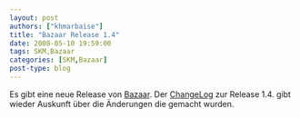 ```yaml
---
layout: post
authors: ["khmarbaise"]
title: "Bazaar Release 1.4"
date: 2008-05-10 19:59:00
tags: SKM,Bazaar
categories: [SKM,Bazaar]
post-type: blog
---
```

Es gibt eine neue Release von [Bazaar](http://www.bazaar-vcs.org "Bazaar"). 
Der [ChangeLog](https://launchpad.net/bzr/1.4/1.4 "ChangeLog") zur Release 1.4. gibt wieder Auskunft über die Änderungen die gemacht wurden.
